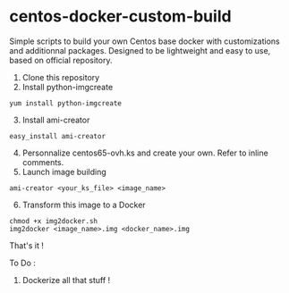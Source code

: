 centos-docker-custom-build
==========================

Simple scripts to build your own Centos base docker with customizations and additionnal packages. Designed to be lightweight and easy to use, based on official repository.

1. Clone this repository
2. Install python-imgcreate
```
yum install python-imgcreate
```
3. Install ami-creator
```
easy_install ami-creator
```
4. Personnalize centos65-ovh.ks and create your own. Refer to inline comments.
5. Launch image building
```
ami-creator <your_ks_file> <image_name>
```
6. Transform this image to a Docker
```
chmod +x img2docker.sh
img2docker <image_name>.img <docker_name>.img
```

That's it !


To Do :
1. Dockerize all that stuff !
